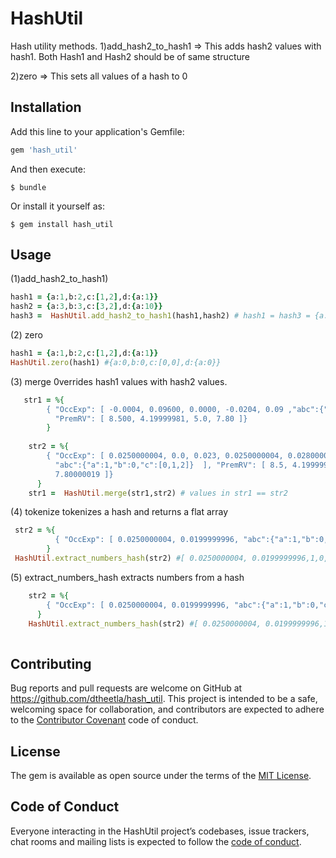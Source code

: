 # HashUtil

Hash utility methods.
1)add_hash2_to_hash1 => This adds hash2 values with hash1. Both Hash1 and Hash2
should be of same structure

2)zero => This sets all values of a hash to 0

## Installation

Add this line to your application's Gemfile:

```ruby
gem 'hash_util'
```

And then execute:

    $ bundle

Or install it yourself as:

    $ gem install hash_util

## Usage

(1)add_hash2_to_hash1)
```ruby
hash1 = {a:1,b:2,c:[1,2],d:{a:1}}
hash2 = {a:3,b:3,c:[3,2],d:{a:10}}
hash3 =  HashUtil.add_hash2_to_hash1(hash1,hash2) # hash1 = hash3 = {a:4,b:5,c:[4,4],d:{a:11}}
```
(2) zero
```ruby
hash1 = {a:1,b:2,c:[1,2],d:{a:1}}
HashUtil.zero(hash1) #{a:0,b:0,c:[0,0],d:{a:0}}
```
(3) merge
0verrides hash1 values with hash2 values. 
```ruby
   str1 = %{
        { "OccExp": [ -0.0004, 0.09600, 0.0000, -0.0204, 0.09 ,"abc":{"a":1,"b":0,"c":[0,1,2]} ], 
          "PremRV": [ 8.500, 4.19999981, 5.0, 7.80 ]}
        }    
       
    str2 = %{
        { "OccExp": [ 0.0250000004, 0.0, 0.023, 0.0250000004, 0.0280000009,
          "abc":{"a":1,"b":0,"c":[0,1,2]}  ], "PremRV": [ 8.5, 4.19999981, 5.5, 
          7.80000019 ]}
      }
    str1 =  HashUtil.merge(str1,str2) # values in str1 == str2
```
(4) tokenize
tokenizes a hash and returns a flat array
```ruby
 str2 = %{
          { "OccExp": [ 0.0250000004, 0.0199999996, "abc":{"a":1,"b":0,"c":[0,1,2]}]}
        } 
 HashUtil.extract_numbers_hash(str2) #[ 0.0250000004, 0.0199999996,1,0,0,1,2]
```
(5) extract_numbers_hash 
extracts numbers from a hash             
```ruby
    str2 = %{
        { "OccExp": [ 0.0250000004, 0.0199999996, "abc":{"a":1,"b":0,"c":[0,1,2]}]}
      } 
    HashUtil.extract_numbers_hash(str2) #[ 0.0250000004, 0.0199999996,1,0,0,1,2]  
 
```



## Contributing

Bug reports and pull requests are welcome on GitHub at https://github.com/dtheetla/hash_util. This project is intended to be a safe, welcoming space for collaboration, and contributors are expected to adhere to the [Contributor Covenant](http://contributor-covenant.org) code of conduct.

## License

The gem is available as open source under the terms of the [MIT License](http://opensource.org/licenses/MIT).

## Code of Conduct

Everyone interacting in the HashUtil project’s codebases, issue trackers, chat rooms and mailing lists is expected to follow the [code of conduct](https://github.com/[USERNAME]/hash_util/blob/master/CODE_OF_CONDUCT.md).
